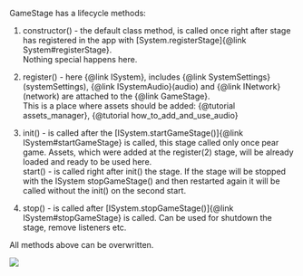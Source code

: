 GameStage has a lifecycle methods:

1. constructor() - the default class method, is called once right after stage has registered in the app with [System.registerStage]{@link System#registerStage}. \
Nothing special happens here.

2. register() - here {@link ISystem}, includes {@link SystemSettings} (systemSettings), {@link ISystemAudio}(audio) and {@link INetwork}(network) are attached to the {@link GameStage}. \
This is a place where assets should be added: {@tutorial assets_manager}, {@tutorial how_to_add_and_use_audio}

3. init() - is called after the [ISystem.startGameStage()]{@link ISystem#startGameStage} is called, this stage called only once pear game. Assets, which were added at the register(2) stage, will be already loaded and ready to be used here. \
   start() - is called right after init() the stage. If the stage will be stopped with the ISystem stopGameStage() and then restarted again it will be called without the init() on the second start.
4. stop() - is called after [ISystem.stopGameStage()]{@link ISystem#stopGameStage}  is called. Can be used for shutdown the stage, remove listeners etc.

All methods above can be overwritten.

 <img src="lifecycle.png">